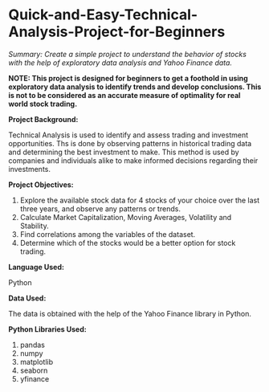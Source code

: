 # Quick-and-Easy-Technical-Analysis-Project-for-Beginners
*Summary: Create a simple project to understand the behavior of stocks with the help of exploratory data analysis and Yahoo Finance data.*

**NOTE: This project is designed for beginners to get a foothold in using exploratory data analysis to identify trends and develop conclusions. This is not to be considered as an accurate measure of optimality for real world stock trading.**


**Project Background:**

Technical Analysis is used to identify and assess trading and investment opportunities. Ths is done by observing patterns in historical trading data and determining the best investment to make. This method is used by companies and individuals alike to make informed decisions regarding their investments. 


**Project Objectives:**

1. Explore the available stock data for 4 stocks of your choice over the last three years, and observe any patterns or trends.
2. Calculate Market Capitalization, Moving Averages, Volatility and Stability.
3. Find correlations among the variables of the dataset.
4. Determine which of the stocks would be a better option for stock trading.


**Language Used:**

Python


**Data Used:**

The data is obtained with the help of the Yahoo Finance library in Python.

**Python Libraries Used:**

1. pandas
2. numpy
3. matplotlib
4. seaborn
5. yfinance
